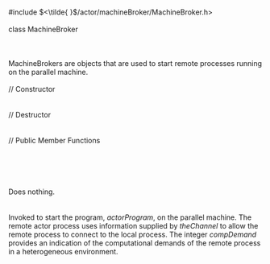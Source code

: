\
\#include $<\tilde{ }$/actor/machineBroker/MachineBroker.h$>$\
\
class MachineBroker\
\
\
\
MachineBrokers are objects that are used to start remote processes
running on the parallel machine.\
\
// Constructor\
\
\
// Destructor\
\
\
// Public Member Functions\
\
\
\
\
\
Does nothing.\
\
\
Invoked to start the program, *actorProgram*, on the parallel machine.
The remote actor process uses information supplied by *theChannel* to
allow the remote process to connect to the local process. The integer
*compDemand* provides an indication of the computational demands of the
remote process in a heterogeneous environment.

